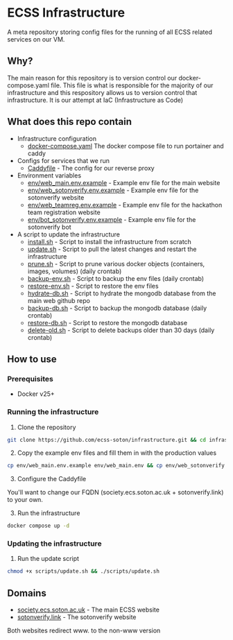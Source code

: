 # ECSS Infrastructure

A meta repository storing config files for the running of all ECSS related services on our VM.

## Why?

The main reason for this repository is to version control our docker-compose.yaml file. This file is what is
responsible for the majority of our infrastructure and this respository allows us to version control
that infrastructure. It is our attempt at IaC (Infrastructure as Code)

## What does this repo contain

- Infrastructure configuration
  - [docker-compose.yaml](docker-compose.yaml) The docker compose file to run portainer and caddy
- Configs for services that we run
  - [Caddyfile](Caddyfile) - The config for our reverse proxy
- Environment variables
  - [env/web_main.env.example](env/web_main.env.example) - Example env file for the main website
  - [env/web_sotonverify.env.example](env/web_sotonverify.env.example) - Example env file for the sotonverify website
  - [env/web_teamreg.env.example](env/web_teamreg.env.example) - Example env file for the hackathon team registration website
  - [env/bot_sotonverify.env.example](env/bot_sotonverify.env.example) - Example env file for the sotonverify bot
- A script to update the infrastructure
  - [install.sh](install.sh) - Script to install the infrastructure from scratch
  - [update.sh](update.sh) - Script to pull the latest changes and restart the infrastructure
  - [prune.sh](prune.sh) - Script to prune various docker objects (containers, images, volumes) (daily crontab)
  - [backup-env.sh](backup-env.sh) - Script to backup the env files (daily crontab)
  - [restore-env.sh](restore-env.sh) - Script to restore the env files
  - [hydrate-db.sh](hydrate-db.sh) - Script to hydrate the mongodb database from the main web github repo
  - [backup-db.sh](backup-db.sh) - Script to backup the mongodb database (daily crontab)
  - [restore-db.sh](restore-db.sh) - Script to restore the mongodb database
  - [delete-old.sh](delete-old.sh) - Script to delete backups older than 30 days (daily crontab)

## How to use

### Prerequisites

- Docker v25+

### Running the infrastructure

1. Clone the repository

```bash
git clone https://github.com/ecss-soton/infrastructure.git && cd infrastructure
```

2. Copy the example env files and fill them in with the production values

```bash
cp env/web_main.env.example env/web_main.env && cp env/web_sotonverify.env.example env/web_sotonverify.env && cp env/web_teamreg.env.example env/web_teamreg.env && cp env/bot_sotonverify.env.example env/bot_sotonverify.env
```

3. Configure the Caddyfile

You'll want to change our FQDN (society.ecs.soton.ac.uk + sotonverify.link) to your own.

3. Run the infrastructure

```bash
docker compose up -d
```

### Updating the infrastructure

1. Run the update script

```bash
chmod +x scripts/update.sh && ./scripts/update.sh
```

## Domains

- [society.ecs.soton.ac.uk](https://society.ecs.soton.ac.uk) - The main ECSS website
- [sotonverify.link](https://sotonverify.link) - The sotonverify website

Both websites redirect www. to the non-www version

